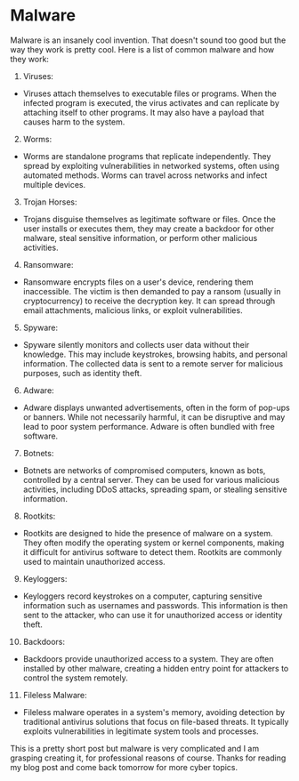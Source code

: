 # Malware

Malware is an insanely cool invention. That doesn't sound too good but the way they work is pretty cool. Here is a list of common malware and how they work:

1. Viruses:

- Viruses attach themselves to executable files or programs. When the infected program is executed, the virus activates and can replicate by attaching itself to other programs. It may also have a payload that causes harm to the system.



  
2. Worms:

- Worms are standalone programs that replicate independently. They spread by exploiting vulnerabilities in networked systems, often using automated methods. Worms can travel across networks and infect multiple devices.



  
3. Trojan Horses:

- Trojans disguise themselves as legitimate software or files. Once the user installs or executes them, they may create a backdoor for other malware, steal sensitive information, or perform other malicious activities.



  
4. Ransomware:

- Ransomware encrypts files on a user's device, rendering them inaccessible. The victim is then demanded to pay a ransom (usually in cryptocurrency) to receive the decryption key. It can spread through email attachments, malicious links, or exploit vulnerabilities.




5. Spyware:

- Spyware silently monitors and collects user data without their knowledge. This may include keystrokes, browsing habits, and personal information. The collected data is sent to a remote server for malicious purposes, such as identity theft.






6. Adware:

- Adware displays unwanted advertisements, often in the form of pop-ups or banners. While not necessarily harmful, it can be disruptive and may lead to poor system performance. Adware is often bundled with free software.





7. Botnets:

- Botnets are networks of compromised computers, known as bots, controlled by a central server. They can be used for various malicious activities, including DDoS attacks, spreading spam, or stealing sensitive information.




8. Rootkits:

- Rootkits are designed to hide the presence of malware on a system. They often modify the operating system or kernel components, making it difficult for antivirus software to detect them. Rootkits are commonly used to maintain unauthorized access.




9. Keyloggers:

- Keyloggers record keystrokes on a computer, capturing sensitive information such as usernames and passwords. This information is then sent to the attacker, who can use it for unauthorized access or identity theft.




10. Backdoors:

- Backdoors provide unauthorized access to a system. They are often installed by other malware, creating a hidden entry point for attackers to control the system remotely.




11. Fileless Malware:

- Fileless malware operates in a system's memory, avoiding detection by traditional antivirus solutions that focus on file-based threats. It typically exploits vulnerabilities in legitimate system tools and processes.



This is a pretty short post but malware is very complicated and I am grasping creating it, for professional reasons of course. Thanks for reading my blog post and come back tomorrow for more cyber topics. 
